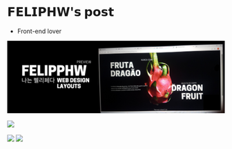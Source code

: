 # 𝗙𝗘𝗟𝗜𝗣𝗛𝗪'𝘀 𝗽𝗼𝘀𝘁
- Front-end lover

![Img](https://github.com/Feliphw/Imgs/blob/Boomer/Picsart_22-02-20_10-29-28-469.jpg)

<div align="left">
  <a href="https://github.com/rafaballerini">
  <img height="230em" src="https://github-readme-stats.vercel.app/api?username=feliphw&show_icons=true&theme=dracula&include_all_commits=true&count_private=true"/>
</div>

<a href="https://instagram.com/felipphw" target="_blank"><img src="https://img.shields.io/badge/-Instagram-%23E4405F?style=for-the-badge&logo=instagram&logoColor=white" target="_blank"></a>
 <a href = "mailto:contatorafaballerini@gmail.com"><img src="https://img.shields.io/badge/-Gmail-%23333?style=for-the-badge&logo=gmail&logoColor=white" target="_blank"></a>
 
 
